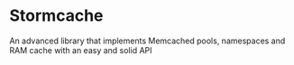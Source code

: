 Stormcache
==========

An advanced library that implements Memcached pools, namespaces and RAM cache with an easy and solid API
